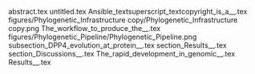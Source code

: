 abstract.tex
untitled.tex
Ansible_textsuperscript_textcopyright_is_a__.tex
figures/Phylogenetic_Infrastructure copy/Phylogenetic_Infrastructure copy.png
The_workflow_to_produce_the__.tex
figures/Phylogenetic_Pipeline/Phylogenetic_Pipeline.png
subsection_DPP4_evolution_at_protein__.tex
section_Results__.tex
section_Discussions__.tex
The_rapid_development_in_genomic__.tex
Results__.tex

